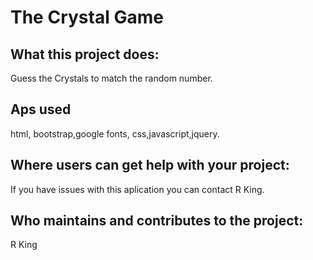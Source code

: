 # The Crystal Game 

## What this project does:

Guess the Crystals to match the random number. 


## Aps used

html, bootstrap,google fonts, css,javascript,jquery.


## Where users can get help with your project:

If you have issues with this aplication you can contact R King. 


## Who maintains and contributes to the project:

R King 

